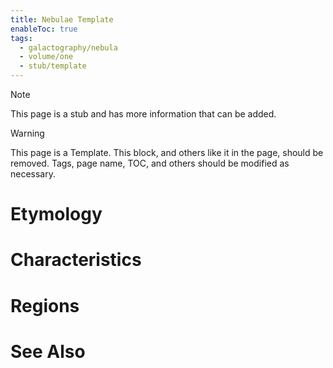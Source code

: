 ```yaml
---
title: Nebulae Template
enableToc: true
tags:
  - galactography/nebula
  - volume/one
  - stub/template
---
```


> [!note]
> This page is a stub and has more information that can be added.

> [!warning]
> This page is a Template. This block, and others like it in the page, should be removed. Tags, page name, TOC, and others should be modified as necessary.

# Etymology

# Characteristics

# Regions

# See Also
